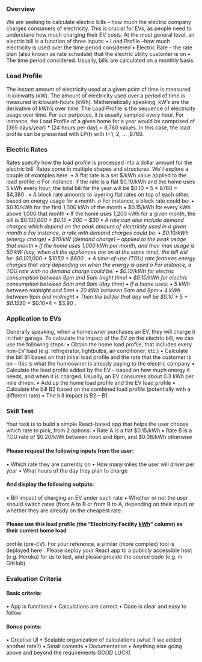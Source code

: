 ### Overview
We are seeking to calculate electric bills – how much the electric company charges consumers of
electricity. This is crucial for EVs, as people need to understand how much charging their EV costs.
At the most general level, an electric bill is a function of three inputs:
• Load Profile –how much electricity is used over the time period considered
• Electric Rate – the rate plan (also known as rate schedule) that the electric utility customer is on
• The time period considered. Usually, bills are calculated on a monthly basis.

### Load Profile
The instant amount of electricity used at a given point of time is measured in kilowatts (kW). The
amount of electricity used over a period of time is measured in kilowatt-hours (kWh). Mathematically
speaking, kW’s are the derivative of kWh’s over time.
The Load Profile is the sequence of electricity usage over time. For our purposes, it is usually sampled
every hour.
For instance, the Load Profile of a given home for a year would be comprised of (365 days/year) * (24
hours per day) = 8,760 values. In this case, the load profile can be presented with LP(t) with t=1,
2, … ,8760.

### Electric Rates
Rates specify how the load profile is processed into a dollar amount for the electric bill.
Rates come in multiple shapes and structures. We’ll explore a couple of examples here.
• A flat rate is a set $/kWh value applied to the load profile.
o For instance, if the rate is a flat $0.10/kWh and the home uses 5 kWh every hour, the
total bill for the year will be $0.10 * 5 * 8760 = $4,380 .
• A block rate amounts to layering flat rates on top of each other, based on energy usage for a
month.
o For instance, a block rate could be:
▪ $0.10/kWh for the first 1,000 kWh of the month
▪ $0.15/kWh for every kWh above 1,000 that month
▪ If the home uses 1,200 kWh for a given month, the bill is $0.10*1,000 + $0.15 *
200 = $30
• A rate can also include demand charges which depend on the peak amount of electricity used in
a given month
o For instance, a rate with demand charges could be:
▪ $0.10/kWh (energy charge)
▪ $10/kW (demand charge) – applied to the peak usage that month
▪ If the home uses 1,000 kWh per month, and their max usage is 50 kW (say,
when all the appliances are on at the same time), the bill will be: $0.10*1,000 +
$10*50 = $600 .
• A time-of-use (TOU) rate features energy charges that vary depending on when the energy is
used
o For instance, a TOU rate with no demand charge could be:
▪ $0.10/kWh for electric consumption between 9pm and 5am (night time)
▪ $0.15/kWh for electric consumption between 5am and 9am (day time)
▪ If a home uses:
• 5 kWh between midnight and 5am
• 20 kWh between 5am and 9pm
• 4 kWh between 9pm and midnight
• Then the bill for that day will be $0.10 * 5 + $0.15*20 + $0.10*4 =
$3.90 .
### Application to EVs
Generally speaking, when a homeowner purchases an EV, they will charge it in their garage.
To calculate the impact of the EV on the electric bill, we can use the following steps:
• Obtain the home load profile, that includes every non-EV load (e.g. refrigerator, lightbulbs, air
conditioner, etc.)
• Calculate the bill B1 based on that initial load profile and the rate that the customer is on – this
is what the homeowner is already paying to the electric company
• Calculate the load profile added by the EV – based on how much energy it needs, and when it is
charged. Usually, an EV consumes about 0.3 kWh per mile driven.
• Add up the home load profile and the EV load profile
• Calculate the bill B2 based on the combined load profile (potentially with a different rate)
• The bill impact is B2 – B1.
### Skill Test
Your task is to build a simple React-based app that helps the user choose which rate to pick, from 2
options:
• Rate A is a flat $0.15/kWh
• Rate B is a TOU rate of $0.20/kWh between noon and 6pm, and $0.08/kWh otherwise
#### Please request the following inputs from the user:
• Which rate they are currently on
• How many miles the user will driver per year
• What hours of the day they plan to charge
#### And display the following outputs:
• Bill impact of charging an EV under each rate
• Whether or not the user should switch rates (from A to B or from B to A, depending on their
input) or whether they are already on the cheapest rate.
#### Please use this load profile (the “Electricity:Facility [kWh](Hourly)” column) as their current home load
profile (pre-EV).
For your reference, a similar (more complex) tool is deployed here .
Please deploy your React app to a publicly accessible host (e.g. Heroku) for us to test, and please provide
the source code (e.g. in GitHub).

### Evaluation Criteria
#### Basic criteria:
• App is functional
• Calculations are correct
• Code is clear and easy to follow
#### Bonus points:
• Creative UI
• Scalable organization of calculations (what if we added another rate?)
• Small commits
• Documentation
• Anything else going above and beyond the requirements
GOOD LUCK!